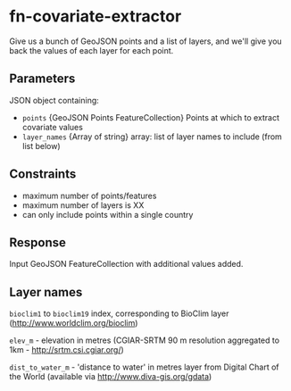 # fn-covariate-extractor
Give us a bunch of GeoJSON points and a list of layers, and we'll give you back the values of each layer for each point.

## Parameters

JSON object containing:

- `points` {GeoJSON Points FeatureCollection} Points at which to extract covariate values
- `layer_names` {Array of string} array: list of layer names to include (from list below)

## Constraints

- maximum number of points/features
- maximum number of layers is XX
- can only include points within a single country

## Response

Input GeoJSON FeatureCollection with additional values added.


## Layer names
`bioclim1` to `bioclim19` index, corresponding to BioClim layer (http://www.worldclim.org/bioclim)

`elev_m` - elevation in metres (CGIAR-SRTM 90 m resolution aggregated to 1km - http://srtm.csi.cgiar.org/)

`dist_to_water_m` - 'distance to water' in metres layer from Digital Chart of the World (available via http://www.diva-gis.org/gdata)
	

